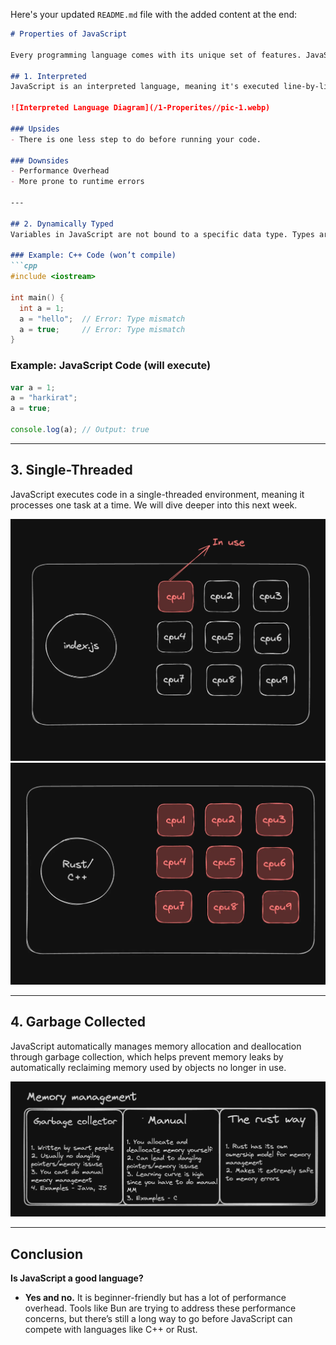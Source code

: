 Here's your updated `README.md` file with the added content at the end:

```markdown
# Properties of JavaScript

Every programming language comes with its unique set of features. JavaScript has the following:

## 1. Interpreted
JavaScript is an interpreted language, meaning it's executed line-by-line at runtime by the JavaScript engine in the browser or server environment, rather than being compiled into machine code beforehand.

![Interpreted Language Diagram](/1-Properites//pic-1.webp)

### Upsides
- There is one less step to do before running your code.

### Downsides
- Performance Overhead
- More prone to runtime errors

---

## 2. Dynamically Typed
Variables in JavaScript are not bound to a specific data type. Types are determined at runtime and can change as the program executes.

### Example: C++ Code (won’t compile)
```cpp
#include <iostream>

int main() { 
  int a = 1;
  a = "hello";  // Error: Type mismatch
  a = true;     // Error: Type mismatch
}
```

### Example: JavaScript Code (will execute)
```javascript
var a = 1;
a = "harkirat";
a = true;

console.log(a); // Output: true
```

---

## 3. Single-Threaded
JavaScript executes code in a single-threaded environment, meaning it processes one task at a time. We will dive deeper into this next week.

![Single Threaded Diagram](/1-Properites//pic-2.webp)
![Single threaded Diagram](/1-Properites/Screenshot_2024-08-04_at_6.13.11_PM.webp)


---

## 4. Garbage Collected
JavaScript automatically manages memory allocation and deallocation through garbage collection, which helps prevent memory leaks by automatically reclaiming memory used by objects no longer in use.

![Garbage Language Diagram](/1-Properites/p-3.webp)


---

## Conclusion
**Is JavaScript a good language?**
- **Yes and no.** It is beginner-friendly but has a lot of performance overhead. Tools like Bun are trying to address these performance concerns, but there’s still a long way to go before JavaScript can compete with languages like C++ or Rust.


